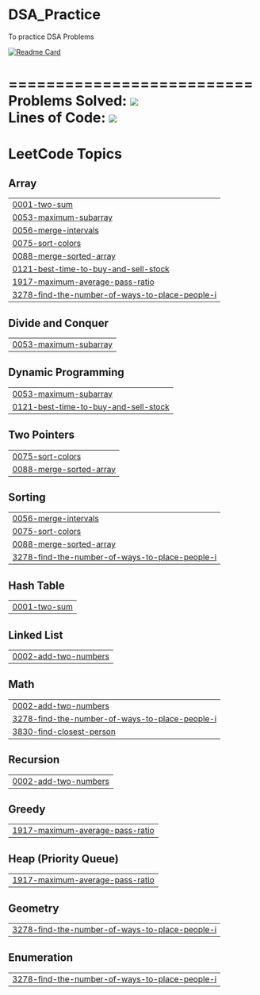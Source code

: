 # DSA_Practice
To practice DSA Problems <br />

[![Readme Card](https://github-readme-stats.vercel.app/api/pin/?username=mudar-hussain&repo=DSA_Practice)](https://github.com/mudar-hussain/DSA_Practice) <br />

========================== <br />
Problems Solved:  [![](https://tokei.rs/b1/github/mudar-hussain/DSA_Practice?category=files)](https://github.com/mudar-hussain/DSA_Practice)<br />
Lines of Code:  [![](https://tokei.rs/b1/github/mudar-hussain/DSA_Practice?category=code)](https://github.com/mudar-hussain/DSA_Practice) <br />
==========================


<!---LeetCode Topics Start-->
# LeetCode Topics
## Array
|  |
| ------- |
| [0001-two-sum](https://github.com/mudar-hussain/DSA_Leetcode_Practice/tree/master/0001-two-sum) |
| [0053-maximum-subarray](https://github.com/mudar-hussain/DSA_Leetcode_Practice/tree/master/0053-maximum-subarray) |
| [0056-merge-intervals](https://github.com/mudar-hussain/DSA_Leetcode_Practice/tree/master/0056-merge-intervals) |
| [0075-sort-colors](https://github.com/mudar-hussain/DSA_Leetcode_Practice/tree/master/0075-sort-colors) |
| [0088-merge-sorted-array](https://github.com/mudar-hussain/DSA_Leetcode_Practice/tree/master/0088-merge-sorted-array) |
| [0121-best-time-to-buy-and-sell-stock](https://github.com/mudar-hussain/DSA_Leetcode_Practice/tree/master/0121-best-time-to-buy-and-sell-stock) |
| [1917-maximum-average-pass-ratio](https://github.com/mudar-hussain/DSA_Leetcode_Practice/tree/master/1917-maximum-average-pass-ratio) |
| [3278-find-the-number-of-ways-to-place-people-i](https://github.com/mudar-hussain/DSA_Leetcode_Practice/tree/master/3278-find-the-number-of-ways-to-place-people-i) |
## Divide and Conquer
|  |
| ------- |
| [0053-maximum-subarray](https://github.com/mudar-hussain/DSA_Leetcode_Practice/tree/master/0053-maximum-subarray) |
## Dynamic Programming
|  |
| ------- |
| [0053-maximum-subarray](https://github.com/mudar-hussain/DSA_Leetcode_Practice/tree/master/0053-maximum-subarray) |
| [0121-best-time-to-buy-and-sell-stock](https://github.com/mudar-hussain/DSA_Leetcode_Practice/tree/master/0121-best-time-to-buy-and-sell-stock) |
## Two Pointers
|  |
| ------- |
| [0075-sort-colors](https://github.com/mudar-hussain/DSA_Leetcode_Practice/tree/master/0075-sort-colors) |
| [0088-merge-sorted-array](https://github.com/mudar-hussain/DSA_Leetcode_Practice/tree/master/0088-merge-sorted-array) |
## Sorting
|  |
| ------- |
| [0056-merge-intervals](https://github.com/mudar-hussain/DSA_Leetcode_Practice/tree/master/0056-merge-intervals) |
| [0075-sort-colors](https://github.com/mudar-hussain/DSA_Leetcode_Practice/tree/master/0075-sort-colors) |
| [0088-merge-sorted-array](https://github.com/mudar-hussain/DSA_Leetcode_Practice/tree/master/0088-merge-sorted-array) |
| [3278-find-the-number-of-ways-to-place-people-i](https://github.com/mudar-hussain/DSA_Leetcode_Practice/tree/master/3278-find-the-number-of-ways-to-place-people-i) |
## Hash Table
|  |
| ------- |
| [0001-two-sum](https://github.com/mudar-hussain/DSA_Leetcode_Practice/tree/master/0001-two-sum) |
## Linked List
|  |
| ------- |
| [0002-add-two-numbers](https://github.com/mudar-hussain/DSA_Leetcode_Practice/tree/master/0002-add-two-numbers) |
## Math
|  |
| ------- |
| [0002-add-two-numbers](https://github.com/mudar-hussain/DSA_Leetcode_Practice/tree/master/0002-add-two-numbers) |
| [3278-find-the-number-of-ways-to-place-people-i](https://github.com/mudar-hussain/DSA_Leetcode_Practice/tree/master/3278-find-the-number-of-ways-to-place-people-i) |
| [3830-find-closest-person](https://github.com/mudar-hussain/DSA_Leetcode_Practice/tree/master/3830-find-closest-person) |
## Recursion
|  |
| ------- |
| [0002-add-two-numbers](https://github.com/mudar-hussain/DSA_Leetcode_Practice/tree/master/0002-add-two-numbers) |
## Greedy
|  |
| ------- |
| [1917-maximum-average-pass-ratio](https://github.com/mudar-hussain/DSA_Leetcode_Practice/tree/master/1917-maximum-average-pass-ratio) |
## Heap (Priority Queue)
|  |
| ------- |
| [1917-maximum-average-pass-ratio](https://github.com/mudar-hussain/DSA_Leetcode_Practice/tree/master/1917-maximum-average-pass-ratio) |
## Geometry
|  |
| ------- |
| [3278-find-the-number-of-ways-to-place-people-i](https://github.com/mudar-hussain/DSA_Leetcode_Practice/tree/master/3278-find-the-number-of-ways-to-place-people-i) |
## Enumeration
|  |
| ------- |
| [3278-find-the-number-of-ways-to-place-people-i](https://github.com/mudar-hussain/DSA_Leetcode_Practice/tree/master/3278-find-the-number-of-ways-to-place-people-i) |
<!---LeetCode Topics End-->